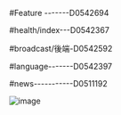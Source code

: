 #Feature -------D0542694

#health/index---D0542367

#broadcast/後端-D0542592

#language-------D0542397

#news-----------D0511192

![image](https://truth.bahamut.com.tw/s01/201608/0585326f29d09c44b4326040d649e631.JPG)

